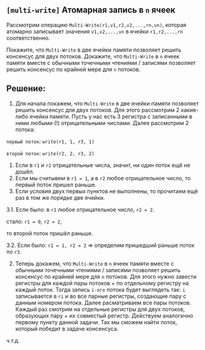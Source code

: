 ## `[multi-write]` Атомарная запись в `n` ячеек

Рассмотрим операцию `Multi-Write(r1,v1,r2,v2,...,rn,vn)`, которая атомарно записывает значения `v1,v2,...,vn` в ячейки `r1,r2,...,rn` соответственно. 


Покажите, что `Multi-Write` в две ячейки памяти позволяет решить консенсус для двух потоков.
Докажите, что `Multi-Write` в `n` ячеек памяти вместе с обычными точечными чтениями / записями позволяет решить консенсус по крайней мере для `n` потоков.

## Решение:

1) Для начала покажем, что `Multi-Write` в две ячейки памяти позволяет решить консенсус для двух потоков. Для этого рассмотрим 2 какие-либо ячейки памяти. Пусть у нас есть 3 регистра с записанными в ними любыми (!) отрицательными числами. Далее рассмотрим 2 потока:

`первый поток`: `write(r1, 1, r3, 1)`

`второй поток`: `write(r2, 2, r3, 2)`

1. Если в `r1` и `r2` отрицательные числа, значит, ни один поток ещё не дошёл.
2. Если мы считывем в `r1 = 1`, а в `r2` любое отрицательное число, то первый поток пришел раньше.
3. Если условия двух первых пунктов не выполнены, то прочитаем ещё раз в том же порядке две ячейки.

3.1. Если было: в `r1` любое отрицательное число, `r2 = 2`. 

стало: `r1 = 0`, `r2 = 2`,
          
то второй поток пришёл раньше.

3.2. Если было: `r1 = 1, r2 = 2` => определим пришедший раньше поток по `r3`.

2) Теперь докажем, что `Multi-Write` в `n` ячеек памяти вместе с обычными точечными чтениями / записями позволяет решить консенсус по крайней мере для `n` потоков. Для этого нужно завести регистры для каждой пары потоков + по отдельному регистру на каждый поток.
Тогда запись `i-ого` потока будет выглядеть так: `i` записывается в `ri` и во все парные регистры, создающие пару с данным номером потока. Далее раcматриваем все пары потоков. Каждый раз смотрим на отдельные регистры для двух потоков, образующих пару + их совместый регистр. Действуем аналогично первому пункту данной задачи. Так мы сможем найти поток, который победит в задаче консенсуса.

ч.т.д.

